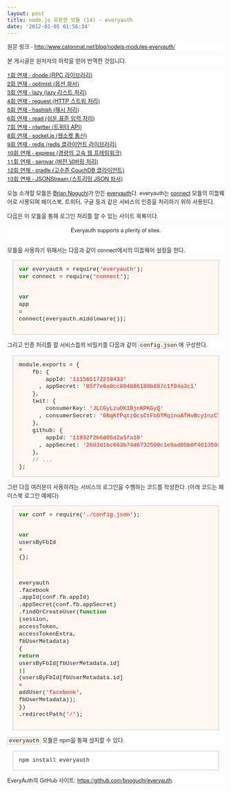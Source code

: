 ```yaml
---
layout: post
title: node.js 유용한 모듈 (14) - everyauth
date: '2012-01-05 01:56:34'
---
```


<p style="margin-top: 0px;margin-right: 0px;margin-bottom: 1em;margin-left: 0px;font-weight: normal;font-style: normal;font-size: 13px;font-family: 'Helvetica Neue', Arial, Helvetica, sans-serif;vertical-align: baseline;color: #222222;font-variant: normal;letter-spacing: normal;line-height: 20px;text-align: -webkit-auto;text-indent: 0px;background-color: #ffffff;padding: 0px">원문 링크 - <a href="http://www.catonmat.net/blog/nodejs-modules-everyauth/">http://www.catonmat.net/blog/nodejs-modules-everyauth/</a></p>
<p style="margin-top: 0px;margin-right: 0px;margin-bottom: 1em;margin-left: 0px;font-weight: normal;font-style: normal;font-size: 13px;font-family: 'Helvetica Neue', Arial, Helvetica, sans-serif;vertical-align: baseline;color: #222222;font-variant: normal;letter-spacing: normal;line-height: 20px;text-align: -webkit-auto;text-indent: 0px;background-color: #ffffff;padding: 0px"><a href="http://www.catonmat.net/blog/nodejs-modules-everyauth/"></a>본 게시글은 원저자의 허락을 얻어 번역한 것입니다.</p>
<p style="margin-top: 0px;margin-right: 0px;margin-bottom: 1em;margin-left: 0px;font-weight: normal;font-style: normal;font-size: 13px;font-family: 'Helvetica Neue', Arial, Helvetica, sans-serif;vertical-align: baseline;color: #222222;font-variant: normal;letter-spacing: normal;line-height: 20px;text-align: -webkit-auto;text-indent: 0px;background-color: #ffffff;padding: 0px"><a href="http://nodejs-kr.org/insidejs/archives/609">1회 연재 - dnode (RPC 라이브러리)</a> <br /><a href="http://nodejs-kr.org/insidejs/archives/625">2회 연재 - optimist (옵션 파서)</a> <br /><a href="http://nodejs-kr.org/insidejs/archives/631">3회 연재 - lazy (lazy 리스트 처리)</a> <br /><a href="http://nodejs-kr.org/insidejs/archives/634">4회 연재 - request (HTTP 스트림 처리)</a> <br /><a href="http://nodejs-kr.org/insidejs/archives/638">5회 연재 - hashish (해시 처리)<br /></a><a href="http://nodejs-kr.org/insidejs/archives/653">6회 연재 - read (쉬운 표준 입력 처리)<br /></a><a href="http://nodejs-kr.org/insidejs/archives/661">7회 연재 - ntwitter (트위터 API)<br /></a><a href="http://nodejs-kr.org/insidejs/archives/704">8회 연재 - socket.io (웹소켓 통신)</a> <br /><a href="http://nodejs-kr.org/insidejs/archives/719">9회 연재 - redis (redis 클라이언트 라이브러리)</a> <br /><a href="http://nodejs-kr.org/insidejs/archives/745">10회 연재 - express (경량의 고속 웹 프레임워크)</a> <br /><a href="http://nodejs-kr.org/insidejs/archives/754">11회 연재 - semvar (버전 넘버링 처리)</a> <br /><a href="http://nodejs-kr.org/insidejs/archives/757">12회 연재 - cradle (고수준 CouchDB 클라이언트)</a> <br /><a href="http://nodejs-kr.org/insidejs/archives/760">13회 연재 - JSONStream (스트리밍 JSON 파서) </a></p>
<p style="margin-top: 0px;margin-right: 0px;margin-bottom: 1em;margin-left: 0px;font-weight: normal;font-style: normal;font-size: 13px;font-family: 'Helvetica Neue', Arial, Helvetica, sans-serif;vertical-align: baseline;color: #222222;font-variant: normal;letter-spacing: normal;line-height: 20px;text-align: -webkit-auto;text-indent: 0px;background-color: #ffffff;padding: 0px;border: 0px initial initial">오늘 소개할 모듈은 <a href="https://github.com/bnoguchi">Brian Noguchi</a>가 만든 <a href="https://github.com/bnoguchi/everyauth">everyauth</a>다. everyauth는 <a href="http://senchalabs.github.com/connect/">connect</a> 모듈의 미들웨어로 사용되며 페이스북, 트위터, 구글 등과 같은 서비스의 인증을 처리하기 위하 사용된다.</p>
<p style="margin-top: 0px;margin-right: 0px;margin-bottom: 1em;margin-left: 0px;font-weight: normal;font-style: normal;font-size: 13px;font-family: 'Helvetica Neue', Arial, Helvetica, sans-serif;vertical-align: baseline;color: #222222;font-variant: normal;letter-spacing: normal;line-height: 20px;text-align: -webkit-auto;text-indent: 0px;background-color: #ffffff;padding: 0px;border: 0px initial initial">다음은 이 모듈을 통해 로그인 처리를 할 수 있는 사이트 목록이다.</p>
<div class="c" style="padding-top: 0px;padding-right: 0px;padding-bottom: 1em;padding-left: 0px;font-weight: normal;font-style: normal;font-size: 13px;font-family: 'Helvetica Neue', Arial, Helvetica, sans-serif;vertical-align: baseline;text-align: center;color: #222222;font-variant: normal;letter-spacing: normal;line-height: 20px;text-indent: 0px;background-color: #ffffff;margin: 0px;border: 0px initial initial">
<p style="margin-top: 0px;margin-right: 0px;margin-bottom: 1em;margin-left: 0px;font-weight: inherit;font-style: inherit;font-size: 13px;font-family: inherit;vertical-align: baseline;padding: 0px;border: 0px initial initial"><img style="font-weight: inherit;font-style: inherit;font-size: 13px;font-family: inherit;vertical-align: baseline;padding: 0px;margin: 0px;border: 0px initial initial" src="http://www.catonmat.net/images/nodejs-modules/everyauth.png" alt="" /><br />Everyauth supports a plenty of sites.</p>
</div>
<p style="margin-top: 0px;margin-right: 0px;margin-bottom: 1em;margin-left: 0px;font-weight: normal;font-style: normal;font-size: 13px;font-family: 'Helvetica Neue', Arial, Helvetica, sans-serif;vertical-align: baseline;color: #222222;font-variant: normal;letter-spacing: normal;line-height: 20px;text-align: -webkit-auto;text-indent: 0px;background-color: #ffffff;padding: 0px;border: 0px initial initial">모듈을 사용하기 위해서는 다음과 같이 connect에서의 미들웨어 설정을 한다.</p>
<div class="highlight" style="font-weight: normal;font-style: normal;font-size: 13px;font-family: 'Helvetica Neue', Arial, Helvetica, sans-serif;vertical-align: baseline;color: #222222;font-variant: normal;letter-spacing: normal;line-height: 20px;text-align: -webkit-auto;text-indent: 0px;background-color: #ffffff;padding: 0px;margin: 0px;border: 0px initial initial">
<pre style="font-weight: inherit;font-style: inherit;font-size: 13px;font-family: 'Courier New', Courier, monospace;vertical-align: baseline;background-color: #fff7f0;line-height: 1.3em;padding: 1em;margin: 1em;border: 1px solid #cccccc"><span class="kd" style="font-weight: bold;font-style: inherit;font-size: 13px;font-family: inherit;vertical-align: baseline;color: #008800;padding: 0px;margin: 0px;border: 0px initial initial">var</span> <span class="nx" style="font-weight: inherit;font-style: inherit;font-size: 13px;font-family: inherit;vertical-align: baseline;padding: 0px;margin: 0px;border: 0px initial initial">everyauth</span> <span class="o" style="font-weight: inherit;font-style: inherit;font-size: 13px;font-family: inherit;vertical-align: baseline;padding: 0px;margin: 0px;border: 0px initial initial">=</span> <span class="nx" style="font-weight: inherit;font-style: inherit;font-size: 13px;font-family: inherit;vertical-align: baseline;padding: 0px;margin: 0px;border: 0px initial initial">require</span><span class="p" style="font-weight: inherit;font-style: inherit;font-size: 13px;font-family: inherit;vertical-align: baseline;padding: 0px;margin: 0px;border: 0px initial initial">(</span><span class="s1" style="font-weight: inherit;font-style: inherit;font-size: 13px;font-family: inherit;vertical-align: baseline;color: #dd2200;background-color: #fff0f0;padding: 0px;margin: 0px;border: 0px initial initial">'everyauth'</span><span class="p" style="font-weight: inherit;font-style: inherit;font-size: 13px;font-family: inherit;vertical-align: baseline;padding: 0px;margin: 0px;border: 0px initial initial">);</span>
<span class="kd" style="font-weight: bold;font-style: inherit;font-size: 13px;font-family: inherit;vertical-align: baseline;color: #008800;padding: 0px;margin: 0px;border: 0px initial initial">var</span> <span class="nx" style="font-weight: inherit;font-style: inherit;font-size: 13px;font-family: inherit;vertical-align: baseline;padding: 0px;margin: 0px;border: 0px initial initial">connect</span> <span class="o" style="font-weight: inherit;font-style: inherit;font-size: 13px;font-family: inherit;vertical-align: baseline;padding: 0px;margin: 0px;border: 0px initial initial">=</span> <span class="nx" style="font-weight: inherit;font-style: inherit;font-size: 13px;font-family: inherit;vertical-align: baseline;padding: 0px;margin: 0px;border: 0px initial initial">require</span><span class="p" style="font-weight: inherit;font-style: inherit;font-size: 13px;font-family: inherit;vertical-align: baseline;padding: 0px;margin: 0px;border: 0px initial initial">(</span><span class="s1" style="font-weight: inherit;font-style: inherit;font-size: 13px;font-family: inherit;vertical-align: baseline;color: #dd2200;background-color: #fff0f0;padding: 0px;margin: 0px;border: 0px initial initial">'connect'</span><span class="p" style="font-weight: inherit;font-style: inherit;font-size: 13px;font-family: inherit;vertical-align: baseline;padding: 0px;margin: 0px;border: 0px initial initial">);</span>

<span class="kd" style="font-weight: bold;font-style: inherit;font-size: 13px;font-family: inherit;vertical-align: baseline;color: #008800;padding: 0px;margin: 0px;border: 0px initial initial">var</span> <span class="nx" style="font-weight: inherit;font-style: inherit;font-size: 13px;font-family: inherit;vertical-align: baseline;padding: 0px;margin: 0px;border: 0px initial initial">app</span> <span class="o" style="font-weight: inherit;font-style: inherit;font-size: 13px;font-family: inherit;vertical-align: baseline;padding: 0px;margin: 0px;border: 0px initial initial">=</span> <span class="nx" style="font-weight: inherit;font-style: inherit;font-size: 13px;font-family: inherit;vertical-align: baseline;padding: 0px;margin: 0px;border: 0px initial initial">connect</span><span class="p" style="font-weight: inherit;font-style: inherit;font-size: 13px;font-family: inherit;vertical-align: baseline;padding: 0px;margin: 0px;border: 0px initial initial">(</span><span class="nx" style="font-weight: inherit;font-style: inherit;font-size: 13px;font-family: inherit;vertical-align: baseline;padding: 0px;margin: 0px;border: 0px initial initial">everyauth</span><span class="p" style="font-weight: inherit;font-style: inherit;font-size: 13px;font-family: inherit;vertical-align: baseline;padding: 0px;margin: 0px;border: 0px initial initial">.</span><span class="nx" style="font-weight: inherit;font-style: inherit;font-size: 13px;font-family: inherit;vertical-align: baseline;padding: 0px;margin: 0px;border: 0px initial initial">middleware</span><span class="p" style="font-weight: inherit;font-style: inherit;font-size: 13px;font-family: inherit;vertical-align: baseline;padding: 0px;margin: 0px;border: 0px initial initial">());</span></pre>
</div>
<p style="margin-top: 0px;margin-right: 0px;margin-bottom: 1em;margin-left: 0px;font-weight: normal;font-style: normal;font-size: 13px;font-family: 'Helvetica Neue', Arial, Helvetica, sans-serif;vertical-align: baseline;color: #222222;font-variant: normal;letter-spacing: normal;line-height: 20px;text-align: -webkit-auto;text-indent: 0px;background-color: #ffffff;padding: 0px;border: 0px initial initial">그리고 인증 처리를 할 서비스들의 비밀키를 다음과 같이 <code style="padding-top: 0px;padding-right: 3px;padding-bottom: 0px;padding-left: 3px;font-weight: inherit;font-style: inherit;font-size: 13px;font-family: 'Courier New', Courier, monospace;vertical-align: baseline;background-color: #fff7f0;margin: 0px;border: 1px solid #cccccc">config.json</code>에 구성한다.</p>
<div class="highlight" style="font-weight: normal;font-style: normal;font-size: 13px;font-family: 'Helvetica Neue', Arial, Helvetica, sans-serif;vertical-align: baseline;color: #222222;font-variant: normal;letter-spacing: normal;line-height: 20px;text-align: -webkit-auto;text-indent: 0px;background-color: #ffffff;padding: 0px;margin: 0px;border: 0px initial initial">
<pre style="font-weight: inherit;font-style: inherit;font-size: 13px;font-family: 'Courier New', Courier, monospace;vertical-align: baseline;background-color: #fff7f0;line-height: 1.3em;padding: 1em;margin: 1em;border: 1px solid #cccccc"><span class="nx" style="font-weight: inherit;font-style: inherit;font-size: 13px;font-family: inherit;vertical-align: baseline;padding: 0px;margin: 0px;border: 0px initial initial">module</span><span class="p" style="font-weight: inherit;font-style: inherit;font-size: 13px;font-family: inherit;vertical-align: baseline;padding: 0px;margin: 0px;border: 0px initial initial">.</span><span class="nx" style="font-weight: inherit;font-style: inherit;font-size: 13px;font-family: inherit;vertical-align: baseline;padding: 0px;margin: 0px;border: 0px initial initial">exports</span> <span class="o" style="font-weight: inherit;font-style: inherit;font-size: 13px;font-family: inherit;vertical-align: baseline;padding: 0px;margin: 0px;border: 0px initial initial">=</span> <span class="p" style="font-weight: inherit;font-style: inherit;font-size: 13px;font-family: inherit;vertical-align: baseline;padding: 0px;margin: 0px;border: 0px initial initial">{</span>
    <span class="nx" style="font-weight: inherit;font-style: inherit;font-size: 13px;font-family: inherit;vertical-align: baseline;padding: 0px;margin: 0px;border: 0px initial initial">fb</span><span class="o" style="font-weight: inherit;font-style: inherit;font-size: 13px;font-family: inherit;vertical-align: baseline;padding: 0px;margin: 0px;border: 0px initial initial">:</span> <span class="p" style="font-weight: inherit;font-style: inherit;font-size: 13px;font-family: inherit;vertical-align: baseline;padding: 0px;margin: 0px;border: 0px initial initial">{</span>
        <span class="nx" style="font-weight: inherit;font-style: inherit;font-size: 13px;font-family: inherit;vertical-align: baseline;padding: 0px;margin: 0px;border: 0px initial initial">appId</span><span class="o" style="font-weight: inherit;font-style: inherit;font-size: 13px;font-family: inherit;vertical-align: baseline;padding: 0px;margin: 0px;border: 0px initial initial">:</span> <span class="s1" style="font-weight: inherit;font-style: inherit;font-size: 13px;font-family: inherit;vertical-align: baseline;color: #dd2200;background-color: #fff0f0;padding: 0px;margin: 0px;border: 0px initial initial">'111565172259433'</span>
      <span class="p" style="font-weight: inherit;font-style: inherit;font-size: 13px;font-family: inherit;vertical-align: baseline;padding: 0px;margin: 0px;border: 0px initial initial">,</span> <span class="nx" style="font-weight: inherit;font-style: inherit;font-size: 13px;font-family: inherit;vertical-align: baseline;padding: 0px;margin: 0px;border: 0px initial initial">appSecret</span><span class="o" style="font-weight: inherit;font-style: inherit;font-size: 13px;font-family: inherit;vertical-align: baseline;padding: 0px;margin: 0px;border: 0px initial initial">:</span> <span class="s1" style="font-weight: inherit;font-style: inherit;font-size: 13px;font-family: inherit;vertical-align: baseline;color: #dd2200;background-color: #fff0f0;padding: 0px;margin: 0px;border: 0px initial initial">'85f7e0a0cc804886180b887c1f04a3c1'</span>
    <span class="p" style="font-weight: inherit;font-style: inherit;font-size: 13px;font-family: inherit;vertical-align: baseline;padding: 0px;margin: 0px;border: 0px initial initial">},</span>
    <span class="nx" style="font-weight: inherit;font-style: inherit;font-size: 13px;font-family: inherit;vertical-align: baseline;padding: 0px;margin: 0px;border: 0px initial initial">twit</span><span class="o" style="font-weight: inherit;font-style: inherit;font-size: 13px;font-family: inherit;vertical-align: baseline;padding: 0px;margin: 0px;border: 0px initial initial">:</span> <span class="p" style="font-weight: inherit;font-style: inherit;font-size: 13px;font-family: inherit;vertical-align: baseline;padding: 0px;margin: 0px;border: 0px initial initial">{</span>
        <span class="nx" style="font-weight: inherit;font-style: inherit;font-size: 13px;font-family: inherit;vertical-align: baseline;padding: 0px;margin: 0px;border: 0px initial initial">consumerKey</span><span class="o" style="font-weight: inherit;font-style: inherit;font-size: 13px;font-family: inherit;vertical-align: baseline;padding: 0px;margin: 0px;border: 0px initial initial">:</span> <span class="s1" style="font-weight: inherit;font-style: inherit;font-size: 13px;font-family: inherit;vertical-align: baseline;color: #dd2200;background-color: #fff0f0;padding: 0px;margin: 0px;border: 0px initial initial">'JLCGyLzuOK1BjnKPKGyQ'</span>
      <span class="p" style="font-weight: inherit;font-style: inherit;font-size: 13px;font-family: inherit;vertical-align: baseline;padding: 0px;margin: 0px;border: 0px initial initial">,</span> <span class="nx" style="font-weight: inherit;font-style: inherit;font-size: 13px;font-family: inherit;vertical-align: baseline;padding: 0px;margin: 0px;border: 0px initial initial">consumerSecret</span><span class="o" style="font-weight: inherit;font-style: inherit;font-size: 13px;font-family: inherit;vertical-align: baseline;padding: 0px;margin: 0px;border: 0px initial initial">:</span> <span class="s1" style="font-weight: inherit;font-style: inherit;font-size: 13px;font-family: inherit;vertical-align: baseline;color: #dd2200;background-color: #fff0f0;padding: 0px;margin: 0px;border: 0px initial initial">'GNqKfPqtzOcsCtFbGTMqinoATHvBcy1nzCTimeA9M0'</span>
    <span class="p" style="font-weight: inherit;font-style: inherit;font-size: 13px;font-family: inherit;vertical-align: baseline;padding: 0px;margin: 0px;border: 0px initial initial">},</span>
    <span class="nx" style="font-weight: inherit;font-style: inherit;font-size: 13px;font-family: inherit;vertical-align: baseline;padding: 0px;margin: 0px;border: 0px initial initial">github</span><span class="o" style="font-weight: inherit;font-style: inherit;font-size: 13px;font-family: inherit;vertical-align: baseline;padding: 0px;margin: 0px;border: 0px initial initial">:</span> <span class="p" style="font-weight: inherit;font-style: inherit;font-size: 13px;font-family: inherit;vertical-align: baseline;padding: 0px;margin: 0px;border: 0px initial initial">{</span>
        <span class="nx" style="font-weight: inherit;font-style: inherit;font-size: 13px;font-family: inherit;vertical-align: baseline;padding: 0px;margin: 0px;border: 0px initial initial">appId</span><span class="o" style="font-weight: inherit;font-style: inherit;font-size: 13px;font-family: inherit;vertical-align: baseline;padding: 0px;margin: 0px;border: 0px initial initial">:</span> <span class="s1" style="font-weight: inherit;font-style: inherit;font-size: 13px;font-family: inherit;vertical-align: baseline;color: #dd2200;background-color: #fff0f0;padding: 0px;margin: 0px;border: 0px initial initial">'11932f2b6d05d2a5fa18'</span>
      <span class="p" style="font-weight: inherit;font-style: inherit;font-size: 13px;font-family: inherit;vertical-align: baseline;padding: 0px;margin: 0px;border: 0px initial initial">,</span> <span class="nx" style="font-weight: inherit;font-style: inherit;font-size: 13px;font-family: inherit;vertical-align: baseline;padding: 0px;margin: 0px;border: 0px initial initial">appSecret</span><span class="o" style="font-weight: inherit;font-style: inherit;font-size: 13px;font-family: inherit;vertical-align: baseline;padding: 0px;margin: 0px;border: 0px initial initial">:</span> <span class="s1" style="font-weight: inherit;font-style: inherit;font-size: 13px;font-family: inherit;vertical-align: baseline;color: #dd2200;background-color: #fff0f0;padding: 0px;margin: 0px;border: 0px initial initial">'2603d1bc663b74d6732500c1e9ad05b0f4013593'</span>
    <span class="p" style="font-weight: inherit;font-style: inherit;font-size: 13px;font-family: inherit;vertical-align: baseline;padding: 0px;margin: 0px;border: 0px initial initial">},</span>
    <span class="c1" style="font-weight: inherit;font-style: inherit;font-size: 13px;font-family: inherit;vertical-align: baseline;color: #888888;padding: 0px;margin: 0px;border: 0px initial initial">// ...</span>
<span class="p" style="font-weight: inherit;font-style: inherit;font-size: 13px;font-family: inherit;vertical-align: baseline;padding: 0px;margin: 0px;border: 0px initial initial">};</span></pre>
</div>
<p style="margin-top: 0px;margin-right: 0px;margin-bottom: 1em;margin-left: 0px;font-weight: normal;font-style: normal;font-size: 13px;font-family: 'Helvetica Neue', Arial, Helvetica, sans-serif;vertical-align: baseline;color: #222222;font-variant: normal;letter-spacing: normal;line-height: 20px;text-align: -webkit-auto;text-indent: 0px;background-color: #ffffff;padding: 0px;border: 0px initial initial">그런 다음 여러분이 사용하려는 서비스의 로그인을 수행하는 코드를 작성한다. (아래 코드는 페이스북 로그인 예제다)</p>
<div class="highlight" style="font-weight: normal;font-style: normal;font-size: 13px;font-family: 'Helvetica Neue', Arial, Helvetica, sans-serif;vertical-align: baseline;color: #222222;font-variant: normal;letter-spacing: normal;line-height: 20px;text-align: -webkit-auto;text-indent: 0px;background-color: #ffffff;padding: 0px;margin: 0px;border: 0px initial initial">
<pre style="font-weight: inherit;font-style: inherit;font-size: 13px;font-family: 'Courier New', Courier, monospace;vertical-align: baseline;background-color: #fff7f0;line-height: 1.3em;padding: 1em;margin: 1em;border: 1px solid #cccccc"><span class="kd" style="font-weight: bold;font-style: inherit;font-size: 13px;font-family: inherit;vertical-align: baseline;color: #008800;padding: 0px;margin: 0px;border: 0px initial initial">var</span> <span class="nx" style="font-weight: inherit;font-style: inherit;font-size: 13px;font-family: inherit;vertical-align: baseline;padding: 0px;margin: 0px;border: 0px initial initial">conf</span> <span class="o" style="font-weight: inherit;font-style: inherit;font-size: 13px;font-family: inherit;vertical-align: baseline;padding: 0px;margin: 0px;border: 0px initial initial">=</span> <span class="nx" style="font-weight: inherit;font-style: inherit;font-size: 13px;font-family: inherit;vertical-align: baseline;padding: 0px;margin: 0px;border: 0px initial initial">require</span><span class="p" style="font-weight: inherit;font-style: inherit;font-size: 13px;font-family: inherit;vertical-align: baseline;padding: 0px;margin: 0px;border: 0px initial initial">(</span><span class="s1" style="font-weight: inherit;font-style: inherit;font-size: 13px;font-family: inherit;vertical-align: baseline;color: #dd2200;background-color: #fff0f0;padding: 0px;margin: 0px;border: 0px initial initial">'./config.json'</span><span class="p" style="font-weight: inherit;font-style: inherit;font-size: 13px;font-family: inherit;vertical-align: baseline;padding: 0px;margin: 0px;border: 0px initial initial">);</span>

<span class="kd" style="font-weight: bold;font-style: inherit;font-size: 13px;font-family: inherit;vertical-align: baseline;color: #008800;padding: 0px;margin: 0px;border: 0px initial initial">var</span> <span class="nx" style="font-weight: inherit;font-style: inherit;font-size: 13px;font-family: inherit;vertical-align: baseline;padding: 0px;margin: 0px;border: 0px initial initial">usersByFbId</span> <span class="o" style="font-weight: inherit;font-style: inherit;font-size: 13px;font-family: inherit;vertical-align: baseline;padding: 0px;margin: 0px;border: 0px initial initial">=</span> <span class="p" style="font-weight: inherit;font-style: inherit;font-size: 13px;font-family: inherit;vertical-align: baseline;padding: 0px;margin: 0px;border: 0px initial initial">{};</span>

<span class="nx" style="font-weight: inherit;font-style: inherit;font-size: 13px;font-family: inherit;vertical-align: baseline;padding: 0px;margin: 0px;border: 0px initial initial">everyauth</span>
  <span class="p" style="font-weight: inherit;font-style: inherit;font-size: 13px;font-family: inherit;vertical-align: baseline;padding: 0px;margin: 0px;border: 0px initial initial">.</span><span class="nx" style="font-weight: inherit;font-style: inherit;font-size: 13px;font-family: inherit;vertical-align: baseline;padding: 0px;margin: 0px;border: 0px initial initial">facebook</span>
    <span class="p" style="font-weight: inherit;font-style: inherit;font-size: 13px;font-family: inherit;vertical-align: baseline;padding: 0px;margin: 0px;border: 0px initial initial">.</span><span class="nx" style="font-weight: inherit;font-style: inherit;font-size: 13px;font-family: inherit;vertical-align: baseline;padding: 0px;margin: 0px;border: 0px initial initial">appId</span><span class="p" style="font-weight: inherit;font-style: inherit;font-size: 13px;font-family: inherit;vertical-align: baseline;padding: 0px;margin: 0px;border: 0px initial initial">(</span><span class="nx" style="font-weight: inherit;font-style: inherit;font-size: 13px;font-family: inherit;vertical-align: baseline;padding: 0px;margin: 0px;border: 0px initial initial">conf</span><span class="p" style="font-weight: inherit;font-style: inherit;font-size: 13px;font-family: inherit;vertical-align: baseline;padding: 0px;margin: 0px;border: 0px initial initial">.</span><span class="nx" style="font-weight: inherit;font-style: inherit;font-size: 13px;font-family: inherit;vertical-align: baseline;padding: 0px;margin: 0px;border: 0px initial initial">fb</span><span class="p" style="font-weight: inherit;font-style: inherit;font-size: 13px;font-family: inherit;vertical-align: baseline;padding: 0px;margin: 0px;border: 0px initial initial">.</span><span class="nx" style="font-weight: inherit;font-style: inherit;font-size: 13px;font-family: inherit;vertical-align: baseline;padding: 0px;margin: 0px;border: 0px initial initial">appId</span><span class="p" style="font-weight: inherit;font-style: inherit;font-size: 13px;font-family: inherit;vertical-align: baseline;padding: 0px;margin: 0px;border: 0px initial initial">)</span>
    <span class="p" style="font-weight: inherit;font-style: inherit;font-size: 13px;font-family: inherit;vertical-align: baseline;padding: 0px;margin: 0px;border: 0px initial initial">.</span><span class="nx" style="font-weight: inherit;font-style: inherit;font-size: 13px;font-family: inherit;vertical-align: baseline;padding: 0px;margin: 0px;border: 0px initial initial">appSecret</span><span class="p" style="font-weight: inherit;font-style: inherit;font-size: 13px;font-family: inherit;vertical-align: baseline;padding: 0px;margin: 0px;border: 0px initial initial">(</span><span class="nx" style="font-weight: inherit;font-style: inherit;font-size: 13px;font-family: inherit;vertical-align: baseline;padding: 0px;margin: 0px;border: 0px initial initial">conf</span><span class="p" style="font-weight: inherit;font-style: inherit;font-size: 13px;font-family: inherit;vertical-align: baseline;padding: 0px;margin: 0px;border: 0px initial initial">.</span><span class="nx" style="font-weight: inherit;font-style: inherit;font-size: 13px;font-family: inherit;vertical-align: baseline;padding: 0px;margin: 0px;border: 0px initial initial">fb</span><span class="p" style="font-weight: inherit;font-style: inherit;font-size: 13px;font-family: inherit;vertical-align: baseline;padding: 0px;margin: 0px;border: 0px initial initial">.</span><span class="nx" style="font-weight: inherit;font-style: inherit;font-size: 13px;font-family: inherit;vertical-align: baseline;padding: 0px;margin: 0px;border: 0px initial initial">appSecret</span><span class="p" style="font-weight: inherit;font-style: inherit;font-size: 13px;font-family: inherit;vertical-align: baseline;padding: 0px;margin: 0px;border: 0px initial initial">)</span>
    <span class="p" style="font-weight: inherit;font-style: inherit;font-size: 13px;font-family: inherit;vertical-align: baseline;padding: 0px;margin: 0px;border: 0px initial initial">.</span><span class="nx" style="font-weight: inherit;font-style: inherit;font-size: 13px;font-family: inherit;vertical-align: baseline;padding: 0px;margin: 0px;border: 0px initial initial">findOrCreateUser</span><span class="p" style="font-weight: inherit;font-style: inherit;font-size: 13px;font-family: inherit;vertical-align: baseline;padding: 0px;margin: 0px;border: 0px initial initial">(</span><span class="kd" style="font-weight: bold;font-style: inherit;font-size: 13px;font-family: inherit;vertical-align: baseline;color: #008800;padding: 0px;margin: 0px;border: 0px initial initial">function</span> <span class="p" style="font-weight: inherit;font-style: inherit;font-size: 13px;font-family: inherit;vertical-align: baseline;padding: 0px;margin: 0px;border: 0px initial initial">(</span><span class="nx" style="font-weight: inherit;font-style: inherit;font-size: 13px;font-family: inherit;vertical-align: baseline;padding: 0px;margin: 0px;border: 0px initial initial">session</span><span class="p" style="font-weight: inherit;font-style: inherit;font-size: 13px;font-family: inherit;vertical-align: baseline;padding: 0px;margin: 0px;border: 0px initial initial">,</span> <span class="nx" style="font-weight: inherit;font-style: inherit;font-size: 13px;font-family: inherit;vertical-align: baseline;padding: 0px;margin: 0px;border: 0px initial initial">accessToken</span><span class="p" style="font-weight: inherit;font-style: inherit;font-size: 13px;font-family: inherit;vertical-align: baseline;padding: 0px;margin: 0px;border: 0px initial initial">,</span> <span class="nx" style="font-weight: inherit;font-style: inherit;font-size: 13px;font-family: inherit;vertical-align: baseline;padding: 0px;margin: 0px;border: 0px initial initial">accessTokenExtra</span><span class="p" style="font-weight: inherit;font-style: inherit;font-size: 13px;font-family: inherit;vertical-align: baseline;padding: 0px;margin: 0px;border: 0px initial initial">,</span> <span class="nx" style="font-weight: inherit;font-style: inherit;font-size: 13px;font-family: inherit;vertical-align: baseline;padding: 0px;margin: 0px;border: 0px initial initial">fbUserMetadata</span><span class="p" style="font-weight: inherit;font-style: inherit;font-size: 13px;font-family: inherit;vertical-align: baseline;padding: 0px;margin: 0px;border: 0px initial initial">)</span> <span class="p" style="font-weight: inherit;font-style: inherit;font-size: 13px;font-family: inherit;vertical-align: baseline;padding: 0px;margin: 0px;border: 0px initial initial">{</span>
      <span class="k" style="font-weight: bold;font-style: inherit;font-size: 13px;font-family: inherit;vertical-align: baseline;color: #008800;padding: 0px;margin: 0px;border: 0px initial initial">return</span> <span class="nx" style="font-weight: inherit;font-style: inherit;font-size: 13px;font-family: inherit;vertical-align: baseline;padding: 0px;margin: 0px;border: 0px initial initial">usersByFbId</span><span class="p" style="font-weight: inherit;font-style: inherit;font-size: 13px;font-family: inherit;vertical-align: baseline;padding: 0px;margin: 0px;border: 0px initial initial">[</span><span class="nx" style="font-weight: inherit;font-style: inherit;font-size: 13px;font-family: inherit;vertical-align: baseline;padding: 0px;margin: 0px;border: 0px initial initial">fbUserMetadata</span><span class="p" style="font-weight: inherit;font-style: inherit;font-size: 13px;font-family: inherit;vertical-align: baseline;padding: 0px;margin: 0px;border: 0px initial initial">.</span><span class="nx" style="font-weight: inherit;font-style: inherit;font-size: 13px;font-family: inherit;vertical-align: baseline;padding: 0px;margin: 0px;border: 0px initial initial">id</span><span class="p" style="font-weight: inherit;font-style: inherit;font-size: 13px;font-family: inherit;vertical-align: baseline;padding: 0px;margin: 0px;border: 0px initial initial">]</span> <span class="o" style="font-weight: inherit;font-style: inherit;font-size: 13px;font-family: inherit;vertical-align: baseline;padding: 0px;margin: 0px;border: 0px initial initial">||</span>
        <span class="p" style="font-weight: inherit;font-style: inherit;font-size: 13px;font-family: inherit;vertical-align: baseline;padding: 0px;margin: 0px;border: 0px initial initial">(</span><span class="nx" style="font-weight: inherit;font-style: inherit;font-size: 13px;font-family: inherit;vertical-align: baseline;padding: 0px;margin: 0px;border: 0px initial initial">usersByFbId</span><span class="p" style="font-weight: inherit;font-style: inherit;font-size: 13px;font-family: inherit;vertical-align: baseline;padding: 0px;margin: 0px;border: 0px initial initial">[</span><span class="nx" style="font-weight: inherit;font-style: inherit;font-size: 13px;font-family: inherit;vertical-align: baseline;padding: 0px;margin: 0px;border: 0px initial initial">fbUserMetadata</span><span class="p" style="font-weight: inherit;font-style: inherit;font-size: 13px;font-family: inherit;vertical-align: baseline;padding: 0px;margin: 0px;border: 0px initial initial">.</span><span class="nx" style="font-weight: inherit;font-style: inherit;font-size: 13px;font-family: inherit;vertical-align: baseline;padding: 0px;margin: 0px;border: 0px initial initial">id</span><span class="p" style="font-weight: inherit;font-style: inherit;font-size: 13px;font-family: inherit;vertical-align: baseline;padding: 0px;margin: 0px;border: 0px initial initial">]</span> <span class="o" style="font-weight: inherit;font-style: inherit;font-size: 13px;font-family: inherit;vertical-align: baseline;padding: 0px;margin: 0px;border: 0px initial initial">=</span> <span class="nx" style="font-weight: inherit;font-style: inherit;font-size: 13px;font-family: inherit;vertical-align: baseline;padding: 0px;margin: 0px;border: 0px initial initial">addUser</span><span class="p" style="font-weight: inherit;font-style: inherit;font-size: 13px;font-family: inherit;vertical-align: baseline;padding: 0px;margin: 0px;border: 0px initial initial">(</span><span class="s1" style="font-weight: inherit;font-style: inherit;font-size: 13px;font-family: inherit;vertical-align: baseline;color: #dd2200;background-color: #fff0f0;padding: 0px;margin: 0px;border: 0px initial initial">'facebook'</span><span class="p" style="font-weight: inherit;font-style: inherit;font-size: 13px;font-family: inherit;vertical-align: baseline;padding: 0px;margin: 0px;border: 0px initial initial">,</span> <span class="nx" style="font-weight: inherit;font-style: inherit;font-size: 13px;font-family: inherit;vertical-align: baseline;padding: 0px;margin: 0px;border: 0px initial initial">fbUserMetadata</span><span class="p" style="font-weight: inherit;font-style: inherit;font-size: 13px;font-family: inherit;vertical-align: baseline;padding: 0px;margin: 0px;border: 0px initial initial">));</span>
    <span class="p" style="font-weight: inherit;font-style: inherit;font-size: 13px;font-family: inherit;vertical-align: baseline;padding: 0px;margin: 0px;border: 0px initial initial">})</span>
    <span class="p" style="font-weight: inherit;font-style: inherit;font-size: 13px;font-family: inherit;vertical-align: baseline;padding: 0px;margin: 0px;border: 0px initial initial">.</span><span class="nx" style="font-weight: inherit;font-style: inherit;font-size: 13px;font-family: inherit;vertical-align: baseline;padding: 0px;margin: 0px;border: 0px initial initial">redirectPath</span><span class="p" style="font-weight: inherit;font-style: inherit;font-size: 13px;font-family: inherit;vertical-align: baseline;padding: 0px;margin: 0px;border: 0px initial initial">(</span><span class="s1" style="font-weight: inherit;font-style: inherit;font-size: 13px;font-family: inherit;vertical-align: baseline;color: #dd2200;background-color: #fff0f0;padding: 0px;margin: 0px;border: 0px initial initial">'/'</span><span class="p" style="font-weight: inherit;font-style: inherit;font-size: 13px;font-family: inherit;vertical-align: baseline;padding: 0px;margin: 0px;border: 0px initial initial">);</span>
</pre>
</div>
<p style="margin-top: 0px;margin-right: 0px;margin-bottom: 1em;margin-left: 0px;font-weight: normal;font-style: normal;font-size: 13px;font-family: 'Helvetica Neue', Arial, Helvetica, sans-serif;vertical-align: baseline;color: #222222;font-variant: normal;letter-spacing: normal;line-height: 20px;text-align: -webkit-auto;text-indent: 0px;background-color: #ffffff;padding: 0px;border: 0px initial initial"><code style="padding-top: 0px;padding-right: 3px;padding-bottom: 0px;padding-left: 3px;font-weight: inherit;font-style: inherit;font-size: 13px;font-family: 'Courier New', Courier, monospace;vertical-align: baseline;background-color: #fff7f0;margin: 0px;border: 1px solid #cccccc">everyauth</code> 모듈은 npm을 통해 설치할 수 있다.</p>
<pre style="font-weight: normal;font-style: normal;font-size: 13px;font-family: 'Courier New', Courier, monospace;vertical-align: baseline;background-color: #ffffff;line-height: 1.3em;color: #222222;font-variant: normal;letter-spacing: normal;text-align: -webkit-auto;text-indent: 0px;padding: 1em;margin: 1em;border: 1px solid #cccccc">npm install everyauth
</pre>
<p style="margin-top: 0px;margin-right: 0px;margin-bottom: 1em;margin-left: 0px;font-weight: normal;font-style: normal;font-size: 13px;font-family: 'Helvetica Neue', Arial, Helvetica, sans-serif;vertical-align: baseline;color: #222222;font-variant: normal;letter-spacing: normal;line-height: 20px;text-align: -webkit-auto;text-indent: 0px;background-color: #ffffff;padding: 0px;border: 0px initial initial">EveryAuth의 GitHub 사이트: <a href="https://github.com/bnoguchi/everyauth">https://github.com/bnoguchi/everyauth</a>.</p>